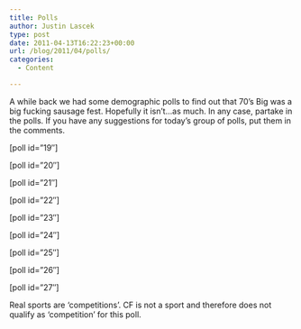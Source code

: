 ```yaml
---
title: Polls
author: Justin Lascek
type: post
date: 2011-04-13T16:22:23+00:00
url: /blog/2011/04/polls/
categories:
  - Content

---
```

A while back we had some demographic polls to find out that 70&#8217;s Big was a big fucking sausage fest. Hopefully it isn&#8217;t&#8230;as much. In any case, partake in the polls. If you have any suggestions for today&#8217;s group of polls, put them in the comments.
  

  
[poll id=&#8221;19&#8243;]
  

  
[poll id=&#8221;20&#8243;]
  

  
[poll id=&#8221;21&#8243;]
  

  
[poll id=&#8221;22&#8243;]
  

  
[poll id=&#8221;23&#8243;]
  

  
[poll id=&#8221;24&#8243;]
  

  
[poll id=&#8221;25&#8243;]
  

  
[poll id=&#8221;26&#8243;]
  

  
[poll id=&#8221;27&#8243;]
  
Real sports are &#8216;competitions&#8217;. CF is not a sport and therefore does not qualify as &#8216;competition&#8217; for this poll.
